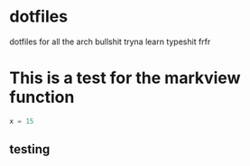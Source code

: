# dotfiles
dotfiles for all the arch bullshit tryna learn typeshit frfr
# This is a test for the markview function

```python
x = 15

```

## testing
